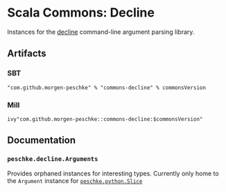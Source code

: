 # Scala Commons: Decline

Instances for the [decline](https://ben.kirw.in/decline/) command-line argument parsing library.

## Artifacts

### SBT
```
"com.github.morgen-peschke" % "commons-decline" % commonsVersion
```

### Mill
```
ivy"com.github.morgen-peschke::commons-decline:$commonsVersion"
```

## Documentation

### `peschke.decline.Arguments`

Provides orphaned instances for interesting types. Currently only home to the `Argument`
instance for [`peschke.python.Slice`](../core/src/peschke/python/Slice.scala)